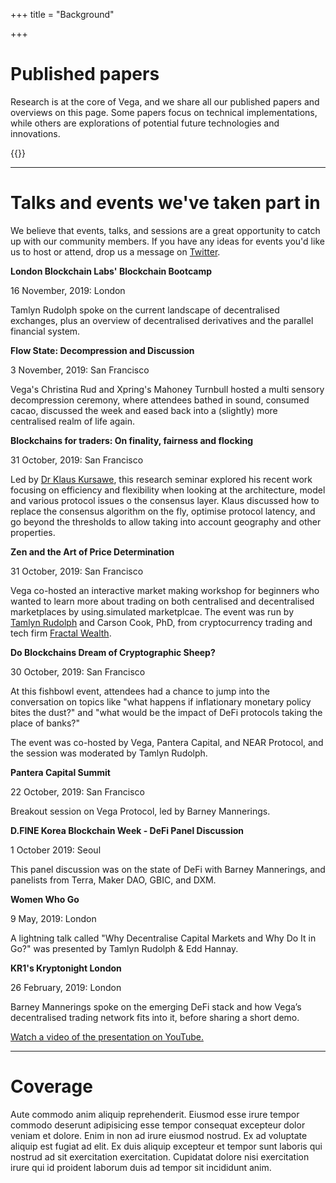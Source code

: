 +++
title = "Background"

+++
# Published papers
Research is at the core of Vega, and we share all our published papers and overviews on this page. Some papers focus on technical implementations, while others are explorations of potential future technologies and innovations. 

{{<papers>}}

---

# Talks and events we've taken part in
We believe that events, talks, and sessions are a great opportunity to catch up with our community members. If you have any ideas for events you'd like us to host or attend, drop us a message on <a href="https://www.twitter.com/vegaprotocol">Twitter</a>. 

**London Blockchain Labs' Blockchain Bootcamp**

16 November, 2019: London

Tamlyn Rudolph spoke on the current landscape of decentralised exchanges, plus an overview of decentralised derivatives and the parallel financial system. 

**Flow State: Decompression and Discussion** 

3 November, 2019: San Francisco

Vega's Christina Rud and Xpring's Mahoney Turnbull hosted a multi sensory decompression ceremony, where attendees bathed in sound, consumed cacao, discussed the week and eased back into a (slightly) more centralised realm of life again.

**Blockchains for traders: On finality, fairness and flocking**

31 October, 2019: San Francisco 

Led by [Dr Klaus Kursawe](https://scholar.google.co.uk/citations?user=ppZLPqsAAAAJ&hl=en), this research seminar explored his recent work focusing on efficiency and flexibility when looking at the architecture, model and various protocol issues o the consensus layer. Klaus discussed how to replace the consensus algorithm on the fly, optimise protocol latency, and go beyond the thresholds to allow taking into account
geography and other properties.

**Zen and the Art of Price Determination**  

31 October, 2019: San Francisco 

Vega co-hosted an interactive market making workshop for beginners who wanted to learn more about trading on both centralised and decentralised marketplaces by using.simulated marketplcae. The event was run by [Tamlyn Rudolph](https://twitter.com/RudolphTamlyn) and Carson Cook, PhD, from cryptocurrency trading and tech firm [Fractal Wealth](http://www.fractalwealth.com/).

**Do Blockchains Dream of Cryptographic Sheep?**

30 October, 2019: San Francisco 

At this fishbowl event, attendees had a chance to jump into the conversation on topics like "what happens if inflationary monetary policy bites the dust?" and "what would be the impact of DeFi protocols taking the place of banks?"

The event was co-hosted by Vega, Pantera Capital, and NEAR Protocol, and the session was moderated by Tamlyn Rudolph. 

**Pantera Capital Summit** 

22 October, 2019: San Francisco

Breakout session on Vega Protocol, led by Barney Mannerings.

**D.FINE Korea Blockchain Week - DeFi Panel Discussion**

1 October 2019: Seoul

This panel discussion was on the state of DeFi with Barney Mannerings, and panelists from Terra, Maker DAO, GBIC, and DXM. 

**Women Who Go**

9 May, 2019: London

A lightning talk called "Why Decentralise Capital Markets and Why Do It in Go?" was presented by Tamlyn Rudolph & Edd Hannay.

**KR1's Kryptonight London** 

26 February, 2019: London

Barney Mannerings spoke on the emerging DeFi stack and how Vega’s decentralised trading network fits into it, before sharing a short demo. 

<a href="https://www.youtube.com/watch?v=DhGD8brS3r0">Watch a video of the presentation on YouTube.</a> 

---

# Coverage

Aute commodo anim aliquip reprehenderit. Eiusmod esse irure tempor commodo deserunt adipisicing esse tempor consequat excepteur dolor veniam et dolore. Enim in non ad irure eiusmod nostrud. Ex ad voluptate aliquip est fugiat ad elit. Ex duis aliquip excepteur et tempor sunt laboris qui nostrud ad sit exercitation exercitation. Cupidatat dolore nisi exercitation irure qui id proident laborum duis ad tempor sit incididunt anim.